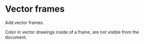 # Vector frames

Add vector frames.

Color in vector drawings inside of a frame, are not visible from the document.
